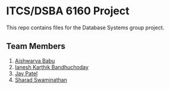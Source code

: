 # ITCS/DSBA 6160 Project
This repo contains files for the Database Systems group project.

## Team Members
1. [Aishwarya Babu](https://github.com/AishwaryaBabu1)
2. [Ianesh Karthik Bandhuchoday](https://github.com/IaneshKarthik)
3. [Jay Patel](https://github.com/jpat99)
4. [Sharad Swaminathan](https://github.com/sharadsw)
